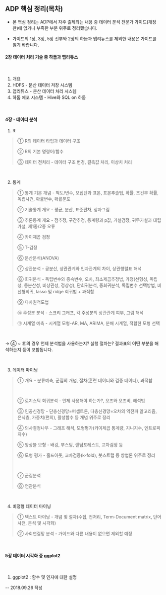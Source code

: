 ## ADP 핵심 정리(목차)


- 본 핵심 정리는 ADP에서 자주 출제되는 내용 중 데이터 분석 전문가 가이드(개정판)에 없거나 부족한 부분 위주로 정리했습니다.

- 가이드의 1장,  3장,  5장 전부와  2장의 하둡과 맵리듀스를 제외한 내용은 가이드를 읽기 바랍니다.

>


#### 2장 데이터 처리 기술 중 하둡과 맵리듀스

​     

1. 개요
2. HDFS - 분산 데이터 저장 시스템
3. 맵리듀스 - 분산 데이터 처리 시스템
4. 하둡 에코 시스템 - Hive와 SQL on 하둡

​    

#### 4장 - 데이터 분석

  

1. R

> ① R의 데이터 타입과 데이터 구조
>
> ② R의 기본 명령어/함수
>
> ③ 데이터 전처리 - 데이터 구조 변경, 결측값 처리, 이상치 처리

​     

2. 통계

> ① 통계 기본 개념 - 척도/변수, 모집단과 표본, 표본추출법, 확률, 조건부 확률, 독립사건, 확률변수, 확률분포
>
> ② 기술통계 개요 - 평균, 분산, 표준편차, 상자그림
>
> ③ 추론통계 개요 - 점추정, 구간추정, 통계량과 p값, 가설검정, 귀무가설과 대립가설, 제1종/2종 오류
>
>
>
> ④ 카이제곱 검정
>
> ⑤ T-검정
>
> ⑥ 분산분석(ANOVA)
>
> ⑦ 상관분석 - 공분산, 상관관계와 인과관계의 차이, 상관행렬표 해석
>
> ⑧ 회귀분석 - 독립변수와 종속변수, 오차, 최소제곱추정법, 가정(선형성, 독립성, 등분산성, 비상관성, 정상성), 단회귀분석, 중회귀분석, 독립변수 선택방법, 비선형회귀, lasso 및 ridge 회귀법 + 과적합
>
> ⑨ 다차원척도법
>
> ⑩ 주성분 분석 - 스크리 그래프, 각 주성분의 상관관계 여부, 그림 해석
>
> ⑪ 시계열 예측 - 시계열 모형-AR, MA, ARIMA, 분해 시계열, 적합한 모형 선택

​     

→ ④ ~ ⑪의 경우 언제 분석법을 사용하는지? 실행 절차는?  결과표의 어떤 부분을 해석하는지 등이 포함됩니다.

​     

3. 데이터 마이닝

> ① 개요 - 분류예측, 군집의 개념, 절차(훈련 데이터와 검증 데이터), 과적합
>
> ​     
>
> ② 로지스틱 회귀분석 - 언제 사용해야 하는가?, 오즈와 오즈비, 해석법
>
> ③ 인공신경망 - 단층신경망=퍼셉트론, 다층신경망=오차의 역전파 알고리즘, 은닉층, 가중치(편의), 활성함수 등 개념 위주로 정리
>
> ④ 의사결정나무 - 그래프 해석, 모형평가(카이제곱 통계량, 지니지수, 엔트로피 지수)
>
> ⑤ 앙상블 모형 - 배깅, 부스팅, 랜덤포레스트, 교차검정 등
>
> ⑥ 모형 평가 - 홀드아웃, 교차검증(k-fold), 붓스트랩 등 방법론 위주로 정리
>
> ​     
>
> ⑦ 군집분석
>
> ⑧ 연관분석

​     

4. 비정형 데이터 마이닝

> ① 텍스트 마이닝 - 개념 및 절차(수집, 전처리, Term-Document matrix, 단어 사전, 분석 및 시각화)
>
> ② 사회연결망 분석 - 가이드와 다른 내용이 없으면 제외할 예정

​    

#### 5장 데이터 시각화 중 ggplot2

​     

1. ggplot2 : 함수 및 인자에 대한 설명







-- 2018.09.26 작성

